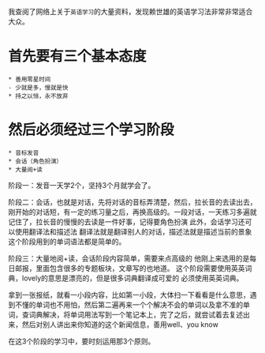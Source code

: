 我查阅了网络上关于`英语学习`的大量资料，发现赖世雄的英语学习法非常非常适合大众。<br/>


# 首先要有三个基本态度

```
* 善用零星时间
- 少就是多，慢就是快
* 持之以恒，永不放弃
```

# 然后必须经过三个学习阶段
	 
```
* 音标发音
* 会话（角色扮演）	 
* 大量阅+读
```


阶段一：发音一天学2个，坚持3个月就学会了。

阶段二：会话，也就是对话，先将对话的音标弄清楚，然后，拉长音的去读出去，刚开始的对话短，有一定的练习量之后，再换高级的。一段对话，一天练习多遍就记住了，拉长音的慢慢的去读是一件好事，记得要角色扮演
此外，会话学习还可以使用翻译法和描述法
翻译法就是翻译别人的对话，描述法就是描述当前的景象
这个阶段用到的单词语法都是简单的。

阶段三：大量地阅+读，会话阶段内容简单，需要来点高级的
他刚上来选用的是每日邮报，里面包含很多的专题板块，文章写的也地道。
这个阶段需要使用英英词典，lovely的意思是漂亮的，但是很多词典翻译成可爱的
必须使用英英词典。

拿到一张报纸，就看一小段内容，比如第一小段，大体扫一下看看是什么意思，遇到不懂的单词也不用怕，然后第二遍再来一个个解决不会的单词以及拿不准的单词，查词典解决，将单词用法写到一个笔记本上，完了之后，就尝试着去复述出来，然后对别人讲出来你知道的这个新闻信息，善用well、you know

在这3个阶段的学习中，要时刻运用那3个原则。
